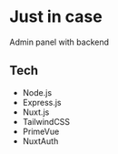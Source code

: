 # Just in case

Admin panel with backend 

## Tech

- Node.js
- Express.js
- Nuxt.js
- TailwindCSS
- PrimeVue
- NuxtAuth